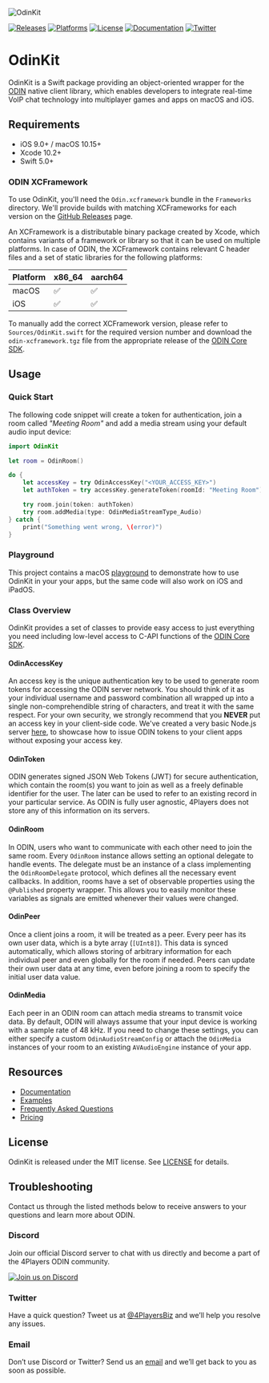 ![OdinKit](https://www.4players.io/images/odin/banner.jpg)

[![Releases](https://img.shields.io/github/release/4Players/odin-wrapper-swift)](https://github.com/4Players/odin-wrapper-swift/releases)
[![Platforms](https://img.shields.io/badge/platforms-macOS%20iOS-lightgrey)](#requirements)
[![License](https://img.shields.io/badge/license-MIT-green)](https://github.com/4Players/odin-wrapper-swift/blob/master/LICENSE)
[![Documentation](https://img.shields.io/badge/docs-4Players.io-orange)](https://www.4players.io/developers/)
[![Twitter](https://img.shields.io/badge/twitter-@4PlayersBiz-blue)](https://twitter.com/4PlayersBiz)

# OdinKit

OdinKit is a Swift package providing an object-oriented wrapper for the [ODIN](https://github.com/4Players/odin-sdk) native client library, which enables developers to integrate real-time VoIP chat technology into multiplayer games and apps on macOS and iOS.

## Requirements

- iOS 9.0+ / macOS 10.15+
- Xcode 10.2+
- Swift 5.0+

### ODIN XCFramework

To use OdinKit, you'll need the `Odin.xcframework` bundle in the `Frameworks` directory. We'll provide builds with matching XCFrameworks for each version on the [GitHub Releases](https://github.com/4Players/odin-wrapper-swift/releases) page.

An XCFramework is a distributable binary package created by Xcode, which contains variants of a framework or library so that it can be used on multiple platforms. In case of ODIN, the XCFramework contains relevant C header files and a set of static libraries for the following platforms:

| Platform | x86_64             | aarch64            |
| -------- | ------------------ | ------------------ |
| macOS    | :white_check_mark: | :white_check_mark: |
| iOS      | :white_check_mark: | :white_check_mark: |

To manually add the correct XCFramework version, please refer to `Sources/OdinKit.swift` for the required version number and download the `odin-xcframework.tgz` file from the appropriate release of the [ODIN Core SDK](https://github.com/4Players/odin-sdk/releases).

## Usage

### Quick Start

The following code snippet will create a token for authentication, join a room called _"Meeting Room"_ and add a media stream using your default audio input device:

```swift
import OdinKit

let room = OdinRoom()

do {
    let accessKey = try OdinAccessKey("<YOUR_ACCESS_KEY>")
    let authToken = try accessKey.generateToken(roomId: "Meeting Room")

    try room.join(token: authToken)
    try room.addMedia(type: OdinMediaStreamType_Audio)
} catch {
    print("Something went wrong, \(error)")
}
```

### Playground

This project contains a macOS [playground](https://github.com/4Players/odin-wrapper-swift/blob/master/Playgrounds/macOS.playground/Contents.swift) to demonstrate how to use OdinKit in your your apps, but the same code will also work on iOS and iPadOS.

### Class Overview

OdinKit provides a set of classes to provide easy access to just everything you need including low-level access to C-API functions of the [ODIN Core SDK](https://github.com/4Players/odin-sdk/blob/master/include/odin.h).

#### OdinAccessKey

An access key is the unique authentication key to be used to generate room tokens for accessing the ODIN server network. You should think of it as your individual username and password combination all wrapped up into a single non-comprehendible string of characters, and treat it with the same respect. For your own security, we strongly recommend that you **NEVER** put an access key in your client-side code. We've created a very basic Node.js server [here](https://developers.4players.io/odin/examples/token-server/), to showcase how to issue ODIN tokens to your client apps without exposing your access key.

#### OdinToken

ODIN generates signed JSON Web Tokens (JWT) for secure authentication, which contain the room(s) you want to join as well as a freely definable identifier for the user. The later can be used to refer to an existing record in your particular service. As ODIN is fully user agnostic, 4Players does not store any of this information on its servers.

#### OdinRoom

In ODIN, users who want to communicate with each other need to join the same room. Every `OdinRoom` instance allows setting an optional delegate to handle events. The delegate must be an instance of a class implementing the `OdinRoomDelegate` protocol, which defines all the necessary event callbacks. In addition, rooms have a set of observable properties using the `@Published` property wrapper. This allows you to easily monitor these variables as signals are emitted whenever their values were changed.

#### OdinPeer

Once a client joins a room, it will be treated as a peer. Every peer has its own user data, which is a byte array (`[UInt8]`). This data is synced automatically, which allows storing of arbitrary information for each individual peer and even globally for the room if needed. Peers can update their own user data at any time, even before joining a room to specify the initial user data value.

#### OdinMedia

Each peer in an ODIN room can attach media streams to transmit voice data. By default, ODIN will always assume that your input device is working with a sample rate of 48 kHz. If you need to change these settings, you can either specify a custom `OdinAudioStreamConfig` or attach the `OdinMedia` instances of your room to an existing `AVAudioEngine` instance of your app.

## Resources

- [Documentation](https://www.4players.io/developers/)
- [Examples](https://www.4players.io/odin/examples/)
- [Frequently Asked Questions](https://www.4players.io/odin/faq/)
- [Pricing](https://www.4players.io/odin/pricing/)

## License

OdinKit is released under the MIT license. See [LICENSE](https://github.com/4Players/odin-wrapper-swift/blob/master/LICENSE) for details.

## Troubleshooting

Contact us through the listed methods below to receive answers to your questions and learn more about ODIN.

### Discord

Join our official Discord server to chat with us directly and become a part of the 4Players ODIN community.

[![Join us on Discord](https://developers.4players.io/images/join_discord.png)](https://discord.gg/9yzdJNUGZS)

### Twitter

Have a quick question? Tweet us at [@4PlayersBiz](https://twitter.com/4PlayersBiz) and we’ll help you resolve any issues.

### Email

Don’t use Discord or Twitter? Send us an [email](mailto:odin@4players.io) and we’ll get back to you as soon as possible.